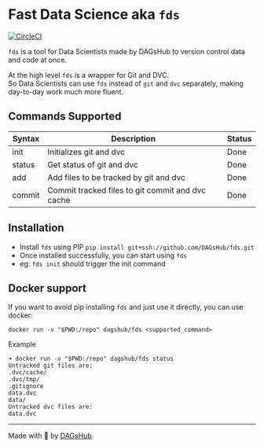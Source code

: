 # Fast Data Science aka `fds`

[![CircleCI](https://circleci.com/gh/DAGsHub/fds.svg?style=svg)](https://app.circleci.com/pipelines/github/DAGsHub/fds)

`fds` is a tool for Data Scientists made by DAGsHub to version control data and code at once.

At the high level `fds` is a wrapper for Git and DVC.  
So Data Scientists can use `fds` instead of `git` and `dvc` separately, making day-to-day work much more fluent.

## Commands Supported

| Syntax | Description                                      | Status      |
|--------|--------------------------------------------------|-------------|
| init   | Initializes git and dvc                          | Done        |
| status | Get status of git and dvc                        | Done        |
| add    | Add files to be tracked by git and dvc           | Done        |
| commit | Commit tracked files to git commit and dvc cache | Done        |

## Installation

- Install `fds` using PIP `pip install git+ssh://github.com/DAGsHub/fds.git`
- Once installed successfully, you can start using `fds`
- eg: `fds init` should trigger the init command

## Docker support

If you want to avoid pip installing `fds` and just use it directly, you can use docker:
```
docker run -v "$PWD:/repo" dagshub/fds <supported_command>
```

Example

```
➜ docker run -v "$PWD:/repo" dagshub/fds status
Untracked git files are:
.dvc/cache/
.dvc/tmp/
.gitignore
data.dvc
data/
Untracked dvc files are:
data.dvc
```

----

Made with 🐶 by [DAGsHub](https://dagshub.com/).
